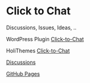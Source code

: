 # Click to Chat

Discussions, Issues, Ideas, ..

WordPress Plugin [Click-to-Chat](https://wordpress.org/plugins/click-to-chat-for-whatsapp/)

HoliThemes [Click-to-Chat](https://holithemes.com/plugins/click-to-chat/)

[Discussions](https://github.com/holithemes/click-to-chat/discussions)

[GitHub Pages](https://holithemes.github.io/click-to-chat/)
